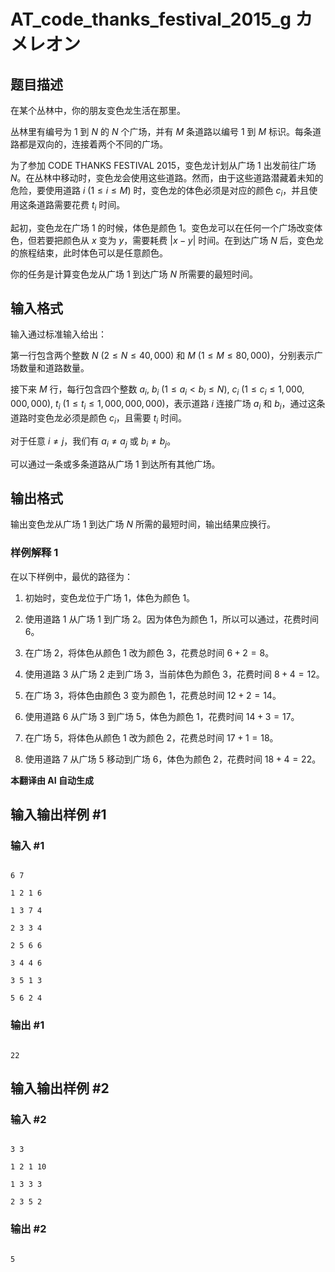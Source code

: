 # AT_code_thanks_festival_2015_g カメレオン

## 题目描述

在某个丛林中，你的朋友变色龙生活在那里。

丛林里有编号为 $1$ 到 $N$ 的 $N$ 个广场，并有 $M$ 条道路以编号 $1$ 到 $M$ 标识。每条道路都是双向的，连接着两个不同的广场。

为了参加 CODE THANKS FESTIVAL 2015，变色龙计划从广场 $1$ 出发前往广场 $N$。在丛林中移动时，变色龙会使用这些道路。然而，由于这些道路潜藏着未知的危险，要使用道路 $i\ (1 \le i \le M)$ 时，变色龙的体色必须是对应的颜色 $c_i$，并且使用这条道路需要花费 $t_i$ 时间。

起初，变色龙在广场 $1$ 的时候，体色是颜色 $1$。变色龙可以在任何一个广场改变体色，但若要把颜色从 $x$ 变为 $y$，需要耗费 $|x-y|$ 时间。在到达广场 $N$ 后，变色龙的旅程结束，此时体色可以是任意颜色。

你的任务是计算变色龙从广场 $1$ 到达广场 $N$ 所需要的最短时间。

## 输入格式

输入通过标准输入给出：

第一行包含两个整数 $N\ (2 \le N \le 40,000)$ 和 $M\ (1 \le M \le 80,000)$，分别表示广场数量和道路数量。

接下来 $M$ 行，每行包含四个整数 $a_i$, $b_i\ (1 \le a_i < b_i \le N)$, $c_i\ (1 \le c_i \le 1,000,000,000)$, $t_i\ (1 \le t_i \le 1,000,000,000)$，表示道路 $i$ 连接广场 $a_i$ 和 $b_i$，通过这条道路时变色龙必须是颜色 $c_i$，且需要 $t_i$ 时间。

对于任意 $i \ne j$，我们有 $a_i \ne a_j$ 或 $b_i \ne b_j$。

可以通过一条或多条道路从广场 $1$ 到达所有其他广场。

## 输出格式

输出变色龙从广场 $1$ 到达广场 $N$ 所需的最短时间，输出结果应换行。

### 样例解释 1

在以下样例中，最优的路径为：

1. 初始时，变色龙位于广场 $1$，体色为颜色 $1$。
2. 使用道路 $1$ 从广场 $1$ 到广场 $2$。因为体色为颜色 $1$，所以可以通过，花费时间 $6$。
3. 在广场 $2$，将体色从颜色 $1$ 改为颜色 $3$，花费总时间 $6 + 2 = 8$。
4. 使用道路 $3$ 从广场 $2$ 走到广场 $3$，当前体色为颜色 $3$，花费时间 $8 + 4 = 12$。
5. 在广场 $3$，将体色由颜色 $3$ 变为颜色 $1$，花费总时间 $12 + 2 = 14$。
6. 使用道路 $6$ 从广场 $3$ 到广场 $5$，体色为颜色 $1$，花费时间 $14 + 3 = 17$。
7. 在广场 $5$，将体色从颜色 $1$ 改为颜色 $2$，花费总时间 $17 + 1 = 18$。
8. 使用道路 $7$ 从广场 $5$ 移动到广场 $6$，体色为颜色 $2$，花费时间 $18 + 4 = 22$。

 **本翻译由 AI 自动生成**

## 输入输出样例 #1

### 输入 #1

```
6 7
1 2 1 6
1 3 7 4
2 3 3 4
2 5 6 6
3 4 4 6
3 5 1 3
5 6 2 4
```

### 输出 #1

```
22
```

## 输入输出样例 #2

### 输入 #2

```
3 3
1 2 1 10
1 3 3 3
2 3 5 2
```

### 输出 #2

```
5
```